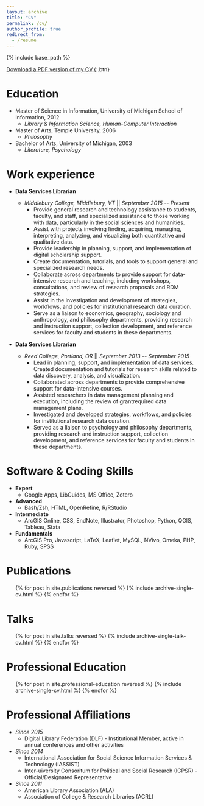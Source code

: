 ```yaml
---
layout: archive
title: "CV"
permalink: /cv/
author_profile: true
redirect_from:
  - /resume
---
```


{% include base_path %}

[Download a PDF version of my CV](https://rkclement.github.io/files/2018_Ryan_Clement_CV.pdf).{:.btn}


Education
======
* Master of Science in Information, University of Michigan School of Information, 2012
  - *Library & Information Science, Human-Computer Interaction*
* Master of Arts, Temple University, 2006
  - *Philosophy*
* Bachelor of Arts, University of Michigan, 2003
  - *Literature, Psychology*

Work experience
======
* **Data Services Librarian**
  * *Middlebury College, Middlebury, VT* \|\| *September 2015 -- Present*
    * Provide general research and technology assistance to students, faculty, and staff, and specialized assistance to those working with data, particularly in the social sciences and humanities.
    * Assist with projects involving finding, acquiring, managing, interpreting, analyzing, and visualizing both quantitative and qualitative data.
    * Provide leadership in planning, support, and implementation of digital scholarship support.
    * Create documentation, tutorials, and tools to support general and specialized research needs.
    * Collaborate across departments to provide support for data-intensive research and teaching, including workshops, consultations, and review of research proposals and RDM strategies.
    * Assist in the investigation and development of strategies, workflows, and policies for institutional research data curation.
    * Serve as a liaison to economics, geography, sociology and anthropology, and philosophy departments, providing research and instruction support, collection development, and reference services for faculty and students in these departments.

* **Data Services Librarian**
  * *Reed College, Portland, OR* \|\| *September 2013 -- September 2015*
    * Lead in planning, support, and implementation of data services. Created documentation and tutorials for research skills related to data discovery, analysis, and visualization.
    * Collaborated across departments to provide comprehensive support for data-intensive courses.
    * Assisted researchers in data management planning and execution, including the review of grantrequired data management plans.
    * Investigated and developed strategies, workflows, and policies for institutional research data curation.
    * Served as a liaison to psychology and philosophy departments, providing research and instruction support, collection development, and reference services for faculty and students in these departments.

Software & Coding Skills
======
* **Expert**
  * Google Apps, LibGuides, MS Office, Zotero
* **Advanced**
  * Bash/Zsh, HTML, OpenRefine, R/RStudio
* **Intermediate**
  * ArcGIS Online, CSS, EndNote, Illustrator, Photoshop, Python, QGIS, Tableau, Stata
* **Fundamentals**
  * ArcGIS Pro, Javascript, LaTeX, Leaflet, MySQL, NVivo, Omeka, PHP, Ruby, SPSS

Publications
======
  <ul>{% for post in site.publications reversed %}
    {% include archive-single-cv.html %}
  {% endfor %}</ul>

Talks
======
  <ul>{% for post in site.talks reversed %}
    {% include archive-single-talk-cv.html %}
  {% endfor %}</ul>

Professional Education
======
  <ul>{% for post in site.professional-education reversed %}
    {% include archive-single-cv.html %}
  {% endfor %}</ul>

Professional Affiliations
======
* *Since 2015*
  * Digital Library Federation (DLF) - Institutional Member, active in annual conferences and other activities
* *Since 2014*
  * International Association for Social Science Information Services & Technology (IASSIST)
  * Inter-uiversity Consoritum for Political and Social Research (ICPSR) - Official/Designated Representative
* *Since 2011*
  * American Library Association (ALA)
  * Association of College & Research Libraries (ACRL)
